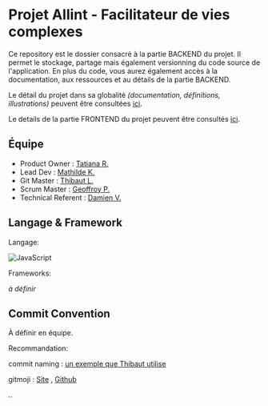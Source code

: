 # Projet Allint - Facilitateur de vies complexes

Ce repository est le dossier consacré à la partie BACKEND du projet. Il permet le stockage, partage mais également versionning du code source de l'application. En plus du code, vous aurez également accès à la documentation, aux ressources et au détails de la partie BACKEND.

Le détail du projet dans sa globalité *(documentation, définitions, illustrations)* peuvent être consultées [ici](https://drive.google.com/drive/folders/13Aw03FRaQAilZuojdAiWWhRGFeFDfUyL?usp=sharing).

Le details de la partie FRONTEND du projet peuvent être consultés [ici](https://github.com/O-clock-Maya/projet-08-allint-front).

## Équipe

- Product Owner : [Tatiana R.](https://github.com/Tatiana1981)
- Lead Dev : [Mathilde K.](https://github.com/MathildeKoucem)
- Git Master : [Thibaut L.](https://github.com/LordThi)
- Scrum Master : [Geoffroy P.](https://github.com/Geoffroypoupart)
- Technical Referent : [Damien V.](https://github.com/DamDamm)

## Langage & Framework

Langage:

![JavaScript](https://img.shields.io/badge/javascript-%23323330.svg?style=for-the-badge&logo=javascript&logoColor=%23F7DF1E)

Frameworks:

*à définir*

## Commit Convention

À définir en équipe.

Recommandation:

commit naming : [un exemple que Thibaut utilise](https://buzut.net/cours/versioning-avec-git/bien-nommer-ses-commits)

gitmoji : [Site](https://gitmoji.dev/) , [Github](https://github.com/carloscuesta/gitmoji)

..
